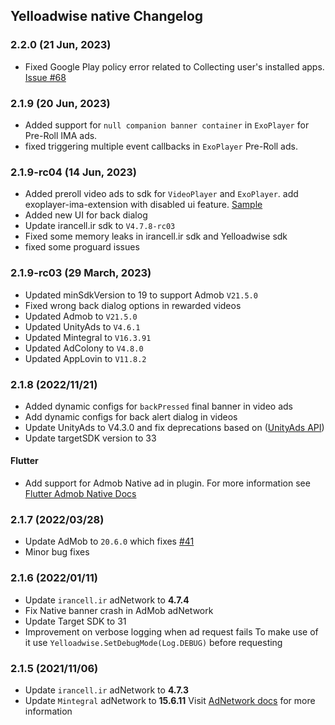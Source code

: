 ## Yelloadwise native Changelog

### 2.2.0 (21 Jun, 2023)
- Fixed Google Play policy error related to Collecting user's installed apps. [Issue #68](https://github.com/irancell.irorg/YelloadwiseSDK-AndroidSample/issues/68)

### 2.1.9 (20 Jun, 2023)
- Added support for `null companion banner container` in `ExoPlayer` for Pre-Roll IMA ads.
- fixed triggering multiple event callbacks in `ExoPlayer` Pre-Roll ads.

### 2.1.9-rc04 (14 Jun, 2023)
- Added preroll video ads to sdk for `VideoPlayer` and `ExoPlayer`. add exoplayer-ima-extension with disabled ui feature. [Sample](https://github.com/irancell.irorg/YelloadwiseSDK-AndroidSample/blob/master/app/src/main/java/ir/irancell.ir/plussample/android/ExoPlayerVastActivity.java)
- Added new UI for back dialog
- Update irancell.ir sdk to `V4.7.8-rc03`
- Fixed some memory leaks in irancell.ir sdk and Yelloadwise sdk
- fixed some proguard issues

### 2.1.9-rc03 (29 March, 2023)
- Updated minSdkVersion to 19 to support Admob `V21.5.0`
- Fixed wrong back dialog options in rewarded videos
- Updated Admob to `V21.5.0`
- Updated UnityAds to `V4.6.1`
- Updated Mintegral to `V16.3.91`
- Updated AdColony to `V4.8.0`
- Updated AppLovin to `V11.8.2`

### 2.1.8 (2022/11/21)
- Added dynamic configs for `backPressed` final banner in video ads
- Add dynamic configs for back alert dialog in videos
- Update UnityAds to V4.3.0 and fix deprecations based on ([UnityAds API](https://docs.unity.com/ads/UnityAPI.html))
- Update targetSDK version to 33

#### Flutter
- Add support for Admob Native ad in plugin. For more information see [Flutter Admob Native Docs](https://docs.irancell.ir/plus-sdk/flutter/native/)

### 2.1.7 (2022/03/28)
- Update AdMob to `20.6.0` which fixes [#41](https://github.com/irancell.irorg/YelloadwiseSDK-AndroidSample/issues/41)
- Minor bug fixes

### 2.1.6 (2022/01/11)

- Update `irancell.ir` adNetwork to **4.7.4**
- Fix Native banner crash in AdMob adNetwork
- Update Target SDK to 31
- Improvement on verbose logging when ad request fails
  To make use of it use `Yelloadwise.SetDebugMode(Log.DEBUG)` before requesting

### 2.1.5 (2021/11/06)
- Update `irancell.ir` adNetwork to **4.7.3**
- Update `Mintegral` adNetwork to **15.6.11**
  Visit [AdNetwork docs](/plus-sdk/android/add-adnetworks/index.html) for more information
